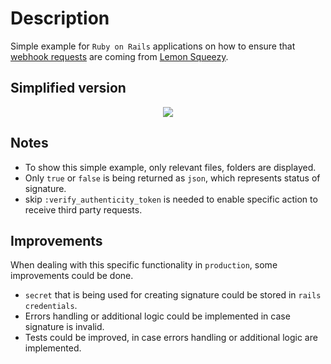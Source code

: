 # Description

Simple example for `Ruby on Rails` applications on how to ensure that [webhook requests](https://docs.lemonsqueezy.com/help/webhooks#signing-requests) are coming from [Lemon Squeezy](https://lemonsqueezy.com/).

## Simplified version

<div align="center">
  <img src="https://github.com/sikstasbaksenskas/lemon-squeezy-signature/assets/47524766/9d762bd7-08e4-4ca7-9ce2-9cb48710e580" >
</div>

## Notes

- To show this simple example, only relevant files, folders are displayed.
- Only `true` or `false` is being returned as `json`, which represents status of signature.
- skip `:verify_authenticity_token` is needed to enable specific action to receive third party requests.

## Improvements

When dealing with this specific functionality in `production`, some improvements could be done.

- `secret` that is being used for creating signature could be stored in `rails credentials`.
- Errors handling or additional logic could be implemented in case signature is invalid.
- Tests could be improved, in case errors handling or additional logic are implemented.
